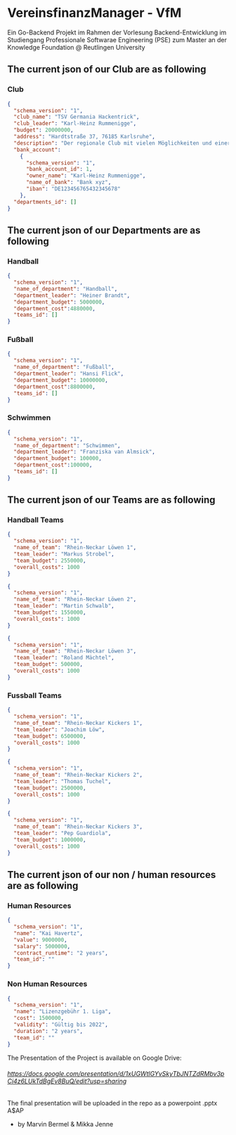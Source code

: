 # VereinsfinanzManager - VfM
Ein Go-Backend Projekt im Rahmen der Vorlesung Backend-Entwicklung im Studiengang Professionale Softwarae Engineering (PSE) zum Master an der Knowledge Foundation @ Reutlingen University
## The current json of our Club are as following

### Club
````json
{
  "schema_version": "1",
  "club_name": "TSV Germania Hackentrick",
  "club_leader": "Karl-Heinz Rummenigge",
  "budget": 20000000,
  "address": "Hardtstraße 37, 76185 Karlsruhe",
  "description": "Der regionale Club mit vielen Möglichkeiten und einer tollen Atmosphäre. Insights you can play on.",
  "bank_account": 
    {
      "schema_version": "1",
      "bank_account_id": 1,
      "owner_name": "Karl-Heinz Rummenigge",
      "name_of_bank": "Bank xyz",
      "iban": "DE123456765432345678"
    },
  "departments_id": []
}
````

## The current json of our Departments are as following

### Handball
```json
{
  "schema_version": "1",
  "name_of_department": "Handball",
  "department_leader": "Heiner Brandt",
  "department_budget": 5000000,
  "department_cost":4880000,
  "teams_id": []
}
```
### Fußball
````json
{
  "schema_version": "1",
  "name_of_department": "Fußball",
  "department_leader": "Hansi Flick",
  "department_budget": 10000000,
  "department_cost":8800000,
  "teams_id": []
}
````
### Schwimmen
````json
{
  "schema_version": "1",
  "name_of_department": "Schwimmen",
  "department_leader": "Franziska van Almsick",
  "department_budget": 100000,
  "department_cost":100000,
  "teams_id": []
}
````

## The current json of our Teams are as following

### Handball Teams
```json
{
  "schema_version": "1",
  "name_of_team": "Rhein-Neckar Löwen 1",
  "team_leader": "Markus Strobel",
  "team_budget": 2550000,
  "overall_costs": 1000
}
```
```json
{
  "schema_version": "1",
  "name_of_team": "Rhein-Neckar Löwen 2",
  "team_leader": "Martin Schwalb",
  "team_budget": 1550000,
  "overall_costs": 1000
}
```
```json
{
  "schema_version": "1",
  "name_of_team": "Rhein-Neckar Löwen 3",
  "team_leader": "Roland Mächtel",
  "team_budget": 500000,
  "overall_costs": 1000
}
```
### Fussball Teams
```json
{
  "schema_version": "1",
  "name_of_team": "Rhein-Neckar Kickers 1",
  "team_leader": "Joachim Löw",
  "team_budget": 6500000,
  "overall_costs": 1000
}
```
```json
{
  "schema_version": "1",
  "name_of_team": "Rhein-Neckar Kickers 2",
  "team_leader": "Thomas Tuchel",
  "team_budget": 2500000,
  "overall_costs": 1000
}
```
```json
{
  "schema_version": "1",
  "name_of_team": "Rhein-Neckar Kickers 3",
  "team_leader": "Pep Guardiola",
  "team_budget": 1000000,
  "overall_costs": 1000
}
```
## The current json of our non / human resources are as following 
### Human Resources
````json
{
  "schema_version": "1",
  "name": "Kai Havertz",
  "value": 9000000,
  "salary": 5000000,
  "contract_runtime": "2 years",
  "team_id": ""
}
````

### Non Human Resources 
````json
{
  "schema_version": "1",
  "name": "Lizenzgebühr 1. Liga",
  "cost": 1500000,
  "validity": "Gültig bis 2022",
  "duration": "2 years",
  "team_id": ""
}
````

The Presentation of the Project is available on Google Drive: 
###### https://docs.google.com/presentation/d/1xUGWtlGYvSkyTbJNTZdRMbv3pCi4z6LUkTdBgEv8BuQ/edit?usp=sharing 
The final presentation will be uploaded in the repo as a powerpoint .pptx
A$AP

- by Marvin Bermel & Mikka Jenne
